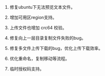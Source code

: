 1. 修复ubuntu下无法预览文本文件。

2. 增加可用区region支持。

3. 上传文件也增加 crc64 校验。

4. 修复向上一层目录复制文件失败的bug。

5. 修复多文件上传下载的bug，优化上传下载效率。

6. 优化重命名，复制移动等流程。

7. 临时授权码支持。
